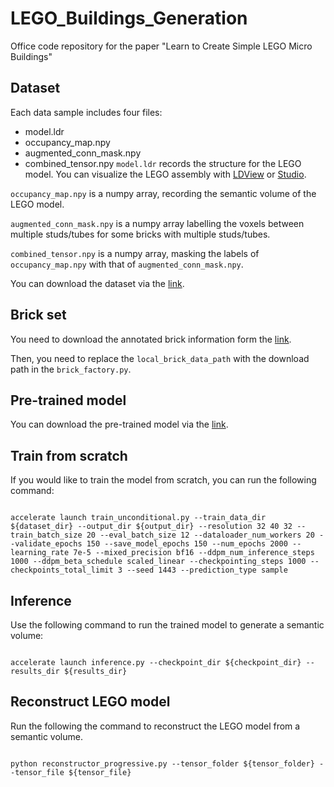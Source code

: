 # LEGO_Buildings_Generation
Office code repository for the paper "Learn to Create Simple LEGO Micro Buildings"

## Dataset

Each data sample includes four files:
- model.ldr
- occupancy_map.npy
- augmented_conn_mask.npy
- combined_tensor.npy
`model.ldr` records the structure for the LEGO model. You can visualize the LEGO assembly with [LDView](https://tcobbs.github.io/ldview/) or [Studio](https://www.bricklink.com/v3/studio/download.page).

`occupancy_map.npy` is a numpy array, recording the semantic volume of the LEGO model.

`augmented_conn_mask.npy` is a numpy array labelling the voxels between multiple studs/tubes for some bricks with multiple studs/tubes.

`combined_tensor.npy` is a numpy array, masking the labels of `occupancy_map.npy` with that of `augmented_conn_mask.npy`.

You can download the dataset via the [link](https://mycuhk-my.sharepoint.com/:u:/g/personal/1155209932_link_cuhk_edu_hk/Eck2egIgF3hFiWTkVLfEp1MBvgdC4FlWqvSwz4wzgZt2lQ?e=YDAiPY).

## Brick set

You need to download the annotated brick information form the [link](https://mycuhk-my.sharepoint.com/:u:/g/personal/1155209932_link_cuhk_edu_hk/EUAhfXQBSotOj_3qqvQRt1ABiTlII95Kwv2wtqh0N3Hb3g?e=cWbulc).

Then, you need to replace the `local_brick_data_path` with the download path in the `brick_factory.py`.

## Pre-trained model

You can download the pre-trained model via the [link](https://mycuhk-my.sharepoint.com/:u:/g/personal/1155209932_link_cuhk_edu_hk/EcYtoSsYeKBFqtgvEvC2AbgBdVuOrQOC_8ssbPPcjxKnvg?e=VKv5RX).

## Train from scratch

If you would like to train the model from scratch, you can run the following command:

```

accelerate launch train_unconditional.py --train_data_dir ${dataset_dir} --output_dir ${output_dir} --resolution 32 40 32 --train_batch_size 20 --eval_batch_size 12 --dataloader_num_workers 20 --validate_epochs 150 --save_model_epochs 150 --num_epochs 2000 --learning_rate 7e-5 --mixed_precision bf16 --ddpm_num_inference_steps 1000 --ddpm_beta_schedule scaled_linear --checkpointing_steps 1000 --checkpoints_total_limit 3 --seed 1443 --prediction_type sample

```

## Inference

Use the following command to run the trained model to generate a semantic volume:

```

accelerate launch inference.py --checkpoint_dir ${checkpoint_dir} --results_dir ${results_dir}

```

## Reconstruct LEGO model

Run the following the command to reconstruct the LEGO model from a semantic volume.

```

python reconstructor_progressive.py --tensor_folder ${tensor_folder} --tensor_file ${tensor_file}

```